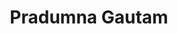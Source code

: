---
title: Pradumna Gautam
layout: fellow
university: xx
programming-languages: xx
description: xxxx
interests: xx
img: pradumna.jpg
---